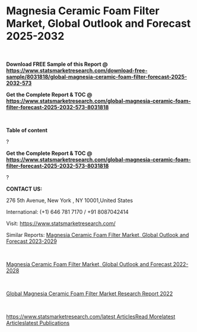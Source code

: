 <h1>Magnesia Ceramic Foam Filter Market, Global Outlook and Forecast 2025-2032</h1><br/><p><strong>Download FREE Sample of this Report @ <a href="https://www.statsmarketresearch.com/download-free-sample/8031818/global-magnesia-ceramic-foam-filter-forecast-2025-2032-573">https://www.statsmarketresearch.com/download-free-sample/8031818/global-magnesia-ceramic-foam-filter-forecast-2025-2032-573</a></strong></p>
 
 
 
 <div><b>Get the Complete Report & TOC @ <a href="https://www.statsmarketresearch.com/global-magnesia-ceramic-foam-filter-forecast-2025-2032-573-8031818">https://www.statsmarketresearch.com/global-magnesia-ceramic-foam-filter-forecast-2025-2032-573-8031818</a></b></div>
 
 
 
 <p><br />
 
 <b>Table of content</b></p>
 
 
 
 <p>? </p>
 
 
 
 <div><b>Get the Complete Report & TOC @ <a href="https://www.statsmarketresearch.com/global-magnesia-ceramic-foam-filter-forecast-2025-2032-573-8031818">https://www.statsmarketresearch.com/global-magnesia-ceramic-foam-filter-forecast-2025-2032-573-8031818</a></b></div>
 
 
 
 <p>? </p>
 
 
 
 <p><b>CONTACT US:</b><br />
 
 276 5th Avenue, New York , NY 10001,United States<br />
 
 International: (+1) 646 781 7170 / +91 8087042414<br />
 
 Visit: <a href="https://www.statsmarketresearch.com/">https://www.statsmarketresearch.com/</a><br />
 
 Similar Reports: <a href="https://www.statsmarketresearch.com/global-magnesia-ceramic-foam-filter-forecast-2025-2032-573-8031818">Magnesia Ceramic Foam Filter Market, Global Outlook and Forecast 2023-2029</a><br />
 
 <br />
 
 <a href="https://www.statsmarketresearch.com/global-magnesia-ceramic-foam-filter-forecast-2025-2032-573-8031818">Magnesia Ceramic Foam Filter Market, Global Outlook and Forecast 2022-2028</a><br />
 
 <br />
 
 <a href="https://www.statsmarketresearch.com/global-magnesia-ceramic-foam-filter-forecast-2025-2032-573-8031818">Global Magnesia Ceramic Foam Filter Market Research Report 2022</a><br />
 
 <br />
 
 <a href="https://gyeongbokgung.com">https://www.statsmarketresearch.com/</a><a href="https://hallyeomaritime.com">latest Articles</a><a href="https://jingwansa.com">Read More</a><a href="https://nguoiviet.jp/">latest Articles</a><a href="https://www.intelmarketresearch.com/">latest Publications</a></p>